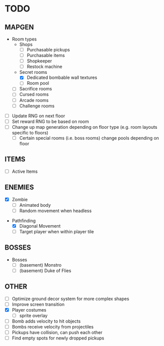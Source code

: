# TODO

## MAPGEN

- Room types
    * Shops
        * [ ] Purchasable pickups
        * [ ] Purchasable items
        * [ ] Shopkeeper
        * [ ] Restock machine
    * Secret rooms
        * [X] Dedicated bombable wall textures
        * [ ] Room pool
    * [ ] Sacrifice rooms
    * [ ] Cursed rooms
    * [ ] Arcade rooms
    * [ ] Challenge rooms
- [ ] Update RNG on next floor
- [ ] Set reward RNG to be based on room
- [ ] Change up map generation depending on floor type (e.g. room layouts specific to floors)
    * [ ] Certain special rooms (i.e. boss rooms) change pools depending on floor

## ITEMS

- [ ] Active Items

## ENEMIES

- [X] Zombie
    * [ ] Animated body
    * [ ] Random movement when headless
- Pathfinding
    * [X] Diagonal Movement
    * [ ] Target player when within player tile

## BOSSES

- Bosses
    * [ ] (basement) Monstro
    * [ ] (basement) Duke of Flies

## OTHER

- [ ] Optimize ground decor system for more complex shapes
- [ ] Improve screen transition
- [X] Player costumes
    * [ ] sprite overlay
- [ ] Bomb adds velocity to hit objects
- [ ] Bombs receive velocity from projectiles
- [ ] Pickups have collision, can push each other
- [ ] Find empty spots for newly dropped pickups